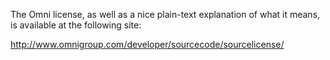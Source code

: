 

The Omni license, as well as a nice plain-text explanation of what it means, is available at the following site:

http://www.omnigroup.com/developer/sourcecode/sourcelicense/
